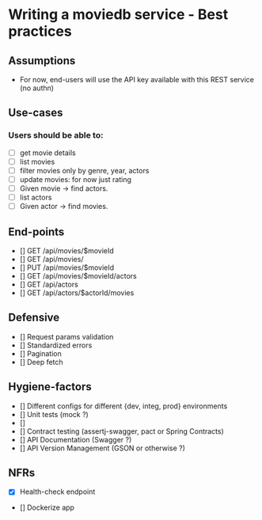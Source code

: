 # Writing a moviedb service - Best practices

## Assumptions
* For now, end-users will use the API key available with this REST service (no authn)

## Use-cases
### Users should be able to:

- [ ] get movie details
- [ ] list movies 
- [ ] filter movies only by genre, year, actors
- [ ] update movies: for now just rating
- [ ] Given movie -> find actors.
- [ ] list actors
- [ ] Given actor -> find movies.

## End-points
- [] GET /api/movies/$movieId
- [] GET /api/movies/
- [] PUT /api/movies/$movieId
- [] GET /api/movies/$movieId/actors
- [] GET /api/actors
- [] GET /api/actors/$actorId/movies

## Defensive 
- [] Request params validation
- [] Standardized errors
- [] Pagination
- [] Deep fetch

## Hygiene-factors
- [] Different configs for different {dev, integ, prod} environments
- [] Unit tests (mock ?)
- [] 
- [] Contract testing (assertj-swagger, pact or Spring Contracts)
- [] API Documentation (Swagger ?)
- [] API Version Management (GSON or otherwise ?)

## NFRs
- [x] Health-check endpoint
- [] Dockerize app
